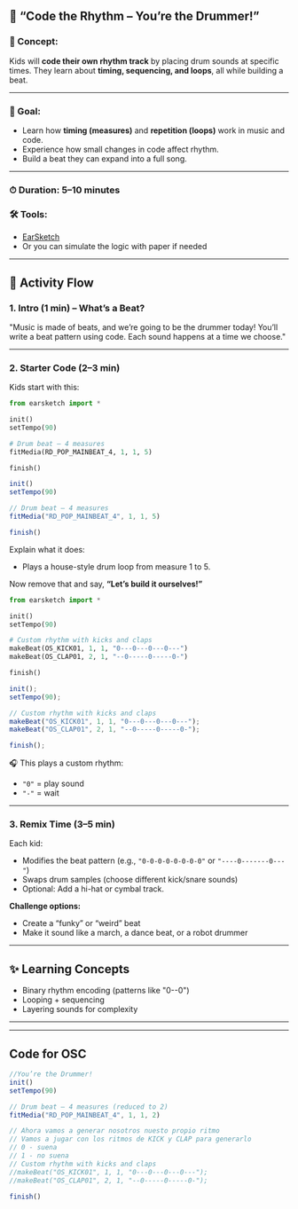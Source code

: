 ## 🥁 **“Code the Rhythm – You’re the Drummer!”**

### 🧠 Concept:

Kids will **code their own rhythm track** by placing drum sounds at specific times. They learn about **timing, sequencing, and loops**, all while building a beat.

---

### 🎯 Goal:

* Learn how **timing (measures)** and **repetition (loops)** work in music and code.
* Experience how small changes in code affect rhythm.
* Build a beat they can expand into a full song.

---

### ⏱ Duration: 5–10 minutes

### 🛠 Tools:

* [EarSketch](https://earsketch.gatech.edu/)
* Or you can simulate the logic with paper if needed

---

## 👣 Activity Flow

### 1. **Intro (1 min) – What’s a Beat?**

"Music is made of beats, and we’re going to be the drummer today! You’ll write a beat pattern using code. Each sound happens at a time we choose."

---

### 2. **Starter Code (2–3 min)**

Kids start with this:

```python
from earsketch import *

init()
setTempo(90)

# Drum beat – 4 measures
fitMedia(RD_POP_MAINBEAT_4, 1, 1, 5)

finish()
```

```js
init()
setTempo(90)

// Drum beat – 4 measures
fitMedia("RD_POP_MAINBEAT_4", 1, 1, 5)

finish()
```

Explain what it does:

* Plays a house-style drum loop from measure 1 to 5.

Now remove that and say, **“Let’s build it ourselves!”**

```python
from earsketch import *

init()
setTempo(90)

# Custom rhythm with kicks and claps
makeBeat(OS_KICK01, 1, 1, "0---0---0---0---")
makeBeat(OS_CLAP01, 2, 1, "--0-----0-----0-")

finish()
```

```js
init();
setTempo(90);

// Custom rhythm with kicks and claps
makeBeat("OS_KICK01", 1, 1, "0---0---0---0---");
makeBeat("OS_CLAP01", 2, 1, "--0-----0-----0-");

finish();
```


🎧 This plays a custom rhythm:

* `"0"` = play sound
* `"-"` = wait

---

### 3. **Remix Time (3–5 min)**

Each kid:

* Modifies the beat pattern (e.g., `"0-0-0-0-0-0-0-0"` or `"----0-------0---"`)
* Swaps drum samples (choose different kick/snare sounds)
* Optional: Add a hi-hat or cymbal track.

**Challenge options:**

* Create a “funky” or “weird” beat
* Make it sound like a march, a dance beat, or a robot drummer

---

## ✨ Learning Concepts

* Binary rhythm encoding (patterns like "0--0")
* Looping + sequencing
* Layering sounds for complexity

---
---

## Code for OSC
```js
//You’re the Drummer!
init()
setTempo(90)

// Drum beat – 4 measures (reduced to 2)
fitMedia("RD_POP_MAINBEAT_4", 1, 1, 2)

// Ahora vamos a generar nosotros nuesto propio ritmo
// Vamos a jugar con los ritmos de KICK y CLAP para generarlo
// 0 - suena
// 1 - no suena
// Custom rhythm with kicks and claps
//makeBeat("OS_KICK01", 1, 1, "0---0---0---0---");
//makeBeat("OS_CLAP01", 2, 1, "--0-----0-----0-");

finish()
```
